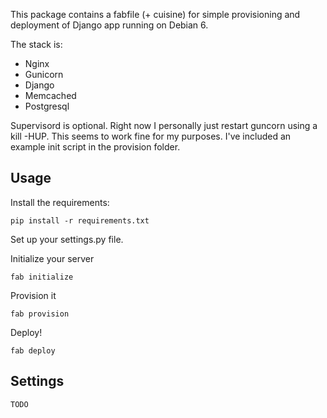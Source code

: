 This package contains a fabfile (+ cuisine) for simple provisioning and deployment of Django app running on Debian 6.

The stack is:

* Nginx
* Gunicorn
* Django
* Memcached
* Postgresql

Supervisord is optional. Right now I personally just restart guncorn using a kill -HUP. This seems to work fine for my purposes. I've included an example init script in the provision folder.

## Usage

Install the requirements:

    pip install -r requirements.txt

Set up your settings.py file.

Initialize your server

    fab initialize

Provision it

    fab provision

Deploy!

    fab deploy


## Settings

    TODO